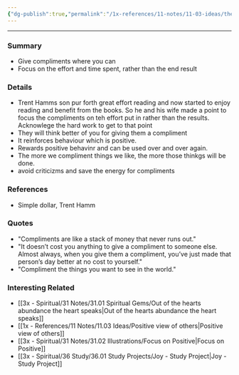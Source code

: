 ```yaml
---
{"dg-publish":true,"permalink":"/1x-references/11-notes/11-03-ideas/the-value-of-compliments/","noteIcon":""}
---
```


---

### Summary
- Give compliments where you can
- Focus on the effort and time spent, rather than the end result

### Details
- Trent Hamms son pur forth great effort reading and now started to enjoy reading and benefit from the books. So he and his wife made a point to focus the compliments on teh effort put in rather than the results. Acknowlege the hard work to get to that point
- They will think better of you for giving them a compliment
- It reinforces behaviour which is positive.
- Rewards positive behavinr and can be used over and over again.
- The more we compliment things we like, the more those thinkgs will be done.
- avoid criticizms and save the energy for compliments

### References
- Simple dollar, Trent Hamm

### Quotes
- "Compliments are like a stack of money that never runs out."
- "It doesn’t cost you anything to give a compliment to someone else. Almost always, when you give them a compliment, you’ve just made that person’s day better at no cost to yourself."
- "Compliment the things you want to see in the world."

### Interesting Related
- [[3x - Spiritual/31 Notes/31.01 Spiritual Gems/Out of the hearts abundance the heart speaks\|Out of the hearts abundance the heart speaks]]
- [[1x - References/11 Notes/11.03 Ideas/Positive view of others\|Positive view of others]]
- [[3x - Spiritual/31 Notes/31.02 Illustrations/Focus on Positive\|Focus on Positive]]
- [[3x - Spiritual/36 Study/36.01 Study Projects/Joy - Study Project\|Joy - Study Project]]